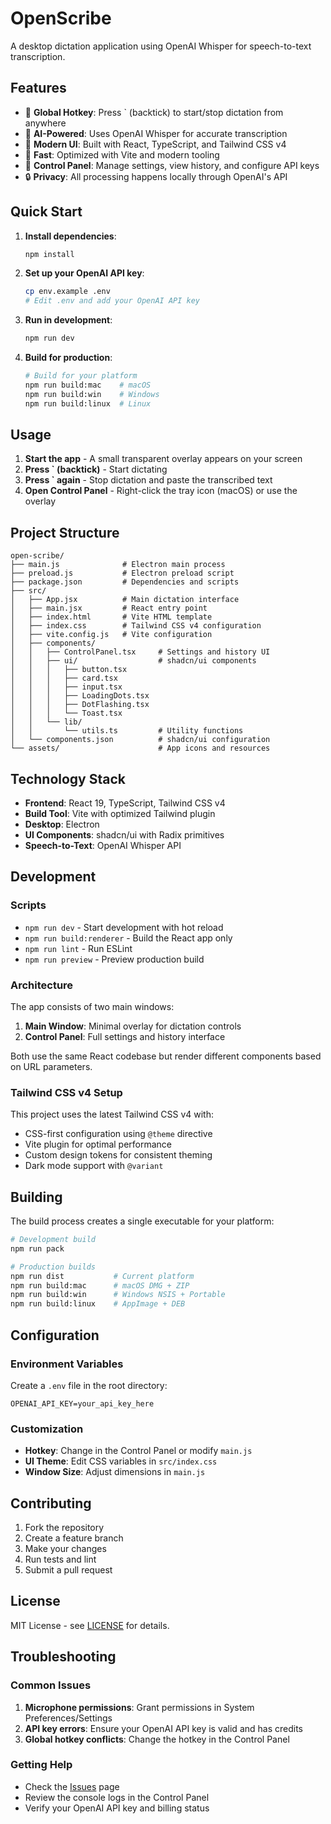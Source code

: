 # OpenScribe

A desktop dictation application using OpenAI Whisper for speech-to-text transcription.

## Features

- 🎤 **Global Hotkey**: Press ` (backtick) to start/stop dictation from anywhere
- 🤖 **AI-Powered**: Uses OpenAI Whisper for accurate transcription
- 🎨 **Modern UI**: Built with React, TypeScript, and Tailwind CSS v4
- 🚀 **Fast**: Optimized with Vite and modern tooling
- 📱 **Control Panel**: Manage settings, view history, and configure API keys
- 🔒 **Privacy**: All processing happens locally through OpenAI's API

## Quick Start

1. **Install dependencies**:
   ```bash
   npm install
   ```

2. **Set up your OpenAI API key**:
   ```bash
   cp env.example .env
   # Edit .env and add your OpenAI API key
   ```

3. **Run in development**:
   ```bash
   npm run dev
   ```

4. **Build for production**:
   ```bash
   # Build for your platform
   npm run build:mac    # macOS
   npm run build:win    # Windows  
   npm run build:linux  # Linux
   ```

## Usage

1. **Start the app** - A small transparent overlay appears on your screen
2. **Press ` (backtick)** - Start dictating
3. **Press ` again** - Stop dictation and paste the transcribed text
4. **Open Control Panel** - Right-click the tray icon (macOS) or use the overlay

## Project Structure

```
open-scribe/
├── main.js              # Electron main process
├── preload.js           # Electron preload script
├── package.json         # Dependencies and scripts
├── src/
│   ├── App.jsx          # Main dictation interface
│   ├── main.jsx         # React entry point
│   ├── index.html       # Vite HTML template
│   ├── index.css        # Tailwind CSS v4 configuration
│   ├── vite.config.js   # Vite configuration
│   ├── components/
│   │   ├── ControlPanel.tsx     # Settings and history UI
│   │   ├── ui/                  # shadcn/ui components
│   │   │   ├── button.tsx
│   │   │   ├── card.tsx
│   │   │   ├── input.tsx
│   │   │   ├── LoadingDots.tsx
│   │   │   ├── DotFlashing.tsx
│   │   │   └── Toast.tsx
│   │   └── lib/
│   │       └── utils.ts         # Utility functions
│   └── components.json          # shadcn/ui configuration
└── assets/                      # App icons and resources
```

## Technology Stack

- **Frontend**: React 19, TypeScript, Tailwind CSS v4
- **Build Tool**: Vite with optimized Tailwind plugin
- **Desktop**: Electron
- **UI Components**: shadcn/ui with Radix primitives
- **Speech-to-Text**: OpenAI Whisper API

## Development

### Scripts

- `npm run dev` - Start development with hot reload
- `npm run build:renderer` - Build the React app only
- `npm run lint` - Run ESLint
- `npm run preview` - Preview production build

### Architecture

The app consists of two main windows:
1. **Main Window**: Minimal overlay for dictation controls
2. **Control Panel**: Full settings and history interface

Both use the same React codebase but render different components based on URL parameters.

### Tailwind CSS v4 Setup

This project uses the latest Tailwind CSS v4 with:
- CSS-first configuration using `@theme` directive
- Vite plugin for optimal performance
- Custom design tokens for consistent theming
- Dark mode support with `@variant`

## Building

The build process creates a single executable for your platform:

```bash
# Development build
npm run pack

# Production builds
npm run dist           # Current platform
npm run build:mac      # macOS DMG + ZIP
npm run build:win      # Windows NSIS + Portable
npm run build:linux    # AppImage + DEB
```

## Configuration

### Environment Variables

Create a `.env` file in the root directory:

```env
OPENAI_API_KEY=your_api_key_here
```

### Customization

- **Hotkey**: Change in the Control Panel or modify `main.js`
- **UI Theme**: Edit CSS variables in `src/index.css`
- **Window Size**: Adjust dimensions in `main.js`

## Contributing

1. Fork the repository
2. Create a feature branch
3. Make your changes
4. Run tests and lint
5. Submit a pull request

## License

MIT License - see [LICENSE](LICENSE) for details.

## Troubleshooting

### Common Issues

1. **Microphone permissions**: Grant permissions in System Preferences/Settings
2. **API key errors**: Ensure your OpenAI API key is valid and has credits
3. **Global hotkey conflicts**: Change the hotkey in the Control Panel

### Getting Help

- Check the [Issues](https://github.com/your-repo/open-scribe/issues) page
- Review the console logs in the Control Panel
- Verify your OpenAI API key and billing status
